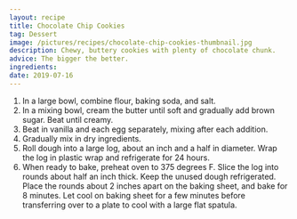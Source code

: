 ```yaml
---
layout: recipe
title: Chocolate Chip Cookies
tag: Dessert
image: /pictures/recipes/chocolate-chip-cookies-thumbnail.jpg
description: Chewy, buttery cookies with plenty of chocolate chunk.
advice: The bigger the better.
ingredients: 
date: 2019-07-16
---
```


1. In a large bowl, combine flour, baking soda, and salt.
2. In a mixing bowl, cream the butter until soft and gradually add brown sugar. Beat until creamy. 
3. Beat in vanilla and each egg separately, mixing after each addition. 
4. Gradually mix in dry ingredients.
5. Roll dough into a large log, about an inch and a half in diameter. Wrap the log in plastic wrap and refrigerate for 24 hours. 
6. When ready to bake, preheat oven to 375 degrees F. Slice the log into rounds about half an inch thick. Keep the unused dough refrigerated. Place the rounds about 2 inches apart on the baking sheet, and bake for 8 minutes. Let cool on baking sheet for a few minutes before transferring over to a plate to cool with a large flat spatula.